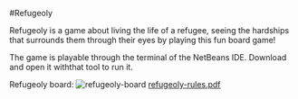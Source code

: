 #Refugeoly

Refugeoly is a game about living the life of a refugee, seeing the hardships that surrounds them through their eyes by playing this fun board game!

The game is playable through the terminal of the NetBeans IDE. Download and open it withthat tool to run it.

Refugeoly board:
![refugeoly-board](https://user-images.githubusercontent.com/105225491/168861910-83aa9f14-4309-4150-870b-85b91ff5df7b.png)
[refugeoly-rules.pdf](https://github.com/kostasloukasit/Refugeoly/files/8710024/refugeoly-rules.pdf)
